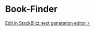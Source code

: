 # Book-Finder

[Edit in StackBlitz next generation editor ⚡️](https://stackblitz.com/~/github.com/chagivijetha/Book-Finder)